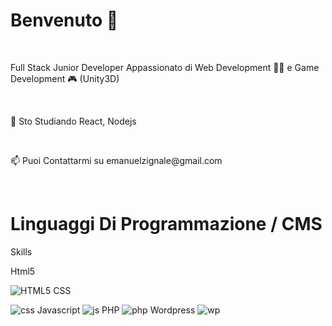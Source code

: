 <h1> Benvenuto 👋 </h1><br>

<p> Full Stack Junior Developer Appassionato di Web Development 👨‍💻 e Game Development 🎮 (Unity3D) </p> <br>

<p> 🌱 Sto Studiando React, Nodejs </p> <br>

<p> 📫 Puoi Contattarmi su emanuelzignale@gmail.com</p> <br>

<h1> Linguaggi Di Programmazione / CMS </h1>

<p> Skills </p>
<span>Html5</span>

![HTML5](https://user-images.githubusercontent.com/77202606/230730553-a81b4994-8b84-4b05-a1c2-5baef285261b.png)
<span>CSS</span>

![css](https://user-images.githubusercontent.com/77202606/230730558-807d7408-d841-43ed-a7ba-730427e76224.png)
<span>Javascript</span>
![js](https://user-images.githubusercontent.com/77202606/230730560-1bf70aa3-d108-4d64-b1b0-dd7950e9c43c.png)
<span>PHP</span>
![php](https://user-images.githubusercontent.com/77202606/230730563-8f595e5a-fea6-48e2-a3d5-28660acfb684.png)
<span>Wordpress</span>
![wp](https://user-images.githubusercontent.com/77202606/230730566-a8aab55f-7f2b-4171-88d5-fa4b0b6bba4f.png)
